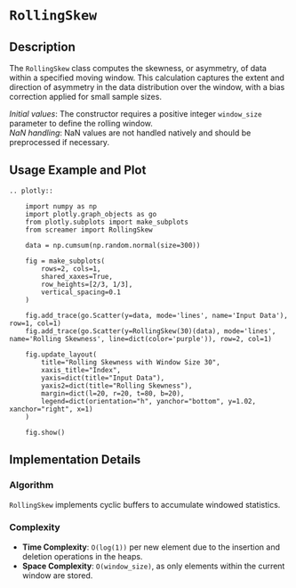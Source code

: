 # `RollingSkew`

## Description

The `RollingSkew` class computes the skewness, or asymmetry, of data within a specified moving window. This calculation captures the extent and direction of asymmetry in the data distribution over the window, with a bias correction applied for small sample sizes.

*Initial values*: The constructor requires a positive integer `window_size` parameter to define the rolling window.  
*NaN handling*: NaN values are not handled natively and should be preprocessed if necessary.

## Usage Example and Plot

```{eval-rst}
.. plotly::

    import numpy as np
    import plotly.graph_objects as go
    from plotly.subplots import make_subplots
    from screamer import RollingSkew

    data = np.cumsum(np.random.normal(size=300))

    fig = make_subplots(
        rows=2, cols=1,
        shared_xaxes=True,
        row_heights=[2/3, 1/3],
        vertical_spacing=0.1
    )

    fig.add_trace(go.Scatter(y=data, mode='lines', name='Input Data'), row=1, col=1)
    fig.add_trace(go.Scatter(y=RollingSkew(30)(data), mode='lines', name='Rolling Skewness', line=dict(color='purple')), row=2, col=1)

    fig.update_layout(
        title="Rolling Skewness with Window Size 30",
        xaxis_title="Index",
        yaxis=dict(title="Input Data"),
        yaxis2=dict(title="Rolling Skewness"),
        margin=dict(l=20, r=20, t=80, b=20),
        legend=dict(orientation="h", yanchor="bottom", y=1.02, xanchor="right", x=1)        
    )

    fig.show()
```

## Implementation Details

### Algorithm

`RollingSkew` implements cyclic buffers to accumulate windowed statistics.

### Complexity

* **Time Complexity**: `O(log(1))` per new element due to the insertion and deletion operations in the heaps.
* **Space Complexity**: `O(window_size)`, as only elements within the current window are stored.

